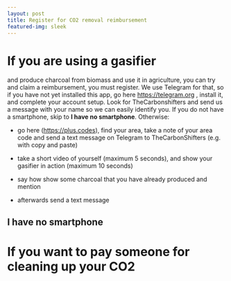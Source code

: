 ```yaml
---
layout: post
title: Register for CO2 removal reimbursement 
featured-img: sleek
---
```


# If you are using a gasifier 
and produce charcoal from biomass and use it in agriculture, you can try and claim a reimbursement, you must register. We use Telegram for that, so if you have not yet installed this app, go here https://telegram.org , install it, and complete your account setup. Look for TheCarbonshifters and send us a message with your name so we can easily identify you. If you do not have a smartphone, skip to **I have no smartphone**. Otherwise: 

- go here (https://plus.codes), find your area, take a note of your area code and send a text message on Telegram to TheCarbonShifters (e.g. with copy and paste) 

- take a short video of yourself (maximum 5 seconds), and show your gasifier in action (maximum 10 seconds)
- say how show some charcoal that you have already produced and mention  
- afterwards send a text message 

## I have no smartphone



# If you want to pay someone for cleaning up your CO2 

